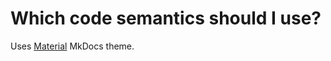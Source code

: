 # Which code semantics should I use?

Uses [Material](https://github.com/squidfunk/mkdocs-material/) MkDocs theme.
